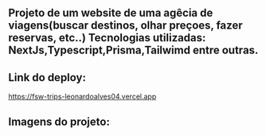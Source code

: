 ## Projeto de um website de uma agêcia de viagens(buscar destinos, olhar preçoes, fazer reservas, etc..) Tecnologias utilizadas: NextJs,Typescript,Prisma,Tailwimd entre outras.

## Link do deploy:

https://fsw-trips-leonardoalves04.vercel.app

## Imagens do projeto:


